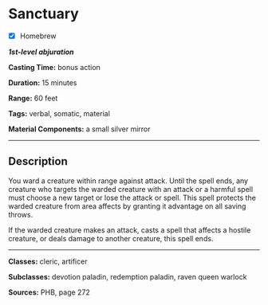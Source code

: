 # Sanctuary

- [x] Homebrew

***1st-level abjuration***

**Casting Time:** bonus action

**Duration:** 15 minutes

**Range:** 60 feet

**Tags:** verbal, somatic, material

**Material Components:** a small silver mirror

---

## Description
You ward a creature within range against attack.
Until the spell ends, any creature who targets the warded creature with an attack or a harmful spell must choose a new target or lose the attack or spell.
This spell protects the warded creature from area affects by granting it advantage on all saving throws.

If the warded creature makes an attack, casts a spell that affects a hostile creature, or deals damage to another creature, this spell ends.

---

**Classes:** cleric, artificer

**Subclasses:** devotion paladin, redemption paladin, raven queen warlock

**Sources:** PHB, page 272

<!-- QA Pass Needed -->
